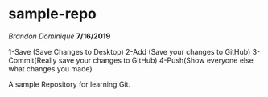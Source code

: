 # sample-repo

_Brandon Dominique_
**7/16/2019**

1-Save (Save Changes to Desktop)
2-Add (Save your changes to GitHub)
3-Commit(Really save your changes to GitHub)
4-Push(Show everyone else what changes you made)

A sample Repository for learning Git.
